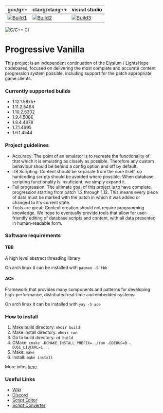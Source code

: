 | gcc/g++           | clang/clang++     | visual studio     |
|-------------------|-------------------|-------------------|
| [![Build1][1]][10]| [![Build2][2]][10]| [![Build3][3]][10]|

[1]: https://travis-badge.herokuapp.com/repos/vmangos/core/branches/development/1?use_travis_com=true
[2]: https://travis-badge.herokuapp.com/repos/vmangos/core/branches/development/2?use_travis_com=true
[3]: https://travis-badge.herokuapp.com/repos/vmangos/core/branches/development/3?use_travis_com=true

[10]: https://travis-ci.com/github/vmangos/core


![C/C++ CI](https://github.com/vmangos/core/workflows/C/C++%20CI/badge.svg)


# Progressive Vanilla
This project is an independent continuation of the Elysium / LightsHope codebases, focused on delivering the most complete and accurate content progression system possible, including support for the patch appropriate game clients.

### Currently supported builds
- 1.12.1.5875+
- 1.11.2.5464
- 1.10.2.5302
- 1.9.4.5086
- 1.8.4.4878
- 1.7.1.4695
- 1.6.1.4544

### Project guidelines
- Accuracy: The point of an emulator is to recreate the functionality of that which it is emulating as closely as possible. Therefore any custom behaviour should be behind a config option and off by default.
- DB Scripting: Content should be separate from the core itself, so hardcoding scripts should be avoided where possible. When database scripting functionality is insuficient, we simply expand it.
- Full progression: The ultimate goal of this project is to have complete progression starting from patch 1.2 through 1.12. This means every piece of data must be marked with the patch in which it was added or changed to it's current state.
- Tools are great: Content creation should not require programming knowledge. We hope to eventually provide tools that allow for user-friendly editing of database scripts and content, with all data presented in human-readable form.

### Software requirements

#### TBB
A high level abstract threading library

On arch linux it can be installed with `pacman -S tbb`

#### ACE
Framework that provides many components and patterns for developing high-performance, distributed real-time and embedded systems.

On arch linux it can be installed with `yay -S ace`

### How to install
1. Make build directory: `mkdir build`
2. Make install directory: `mkdir run`
3. Go to build directory: `cd build`
4. CMake: `cmake -DCMAKE_INSTALL_PREFIX=../run -DDEBUG=0 -DUSE_LIBCURL=1 ..`
5. Make: `make`
6. Install: `make install`

More infos [here](https://github.com/vmangos/wiki/wiki/Getting-it-working)

### Useful Links
- [Wiki](https://github.com/vmangos/wiki)
- [Discord](https://discord.gg/x9a2jt7)
- [Script Editor](https://github.com/brotalnia/scripteditor)
- [Script Converter](https://github.com/vmangos/ScriptConverter)
